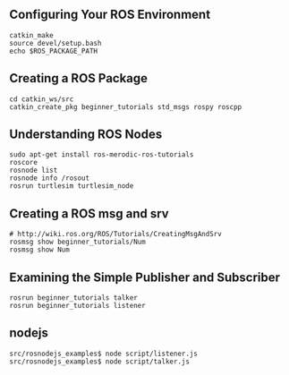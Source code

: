 ## Configuring Your ROS Environment

    catkin_make
    source devel/setup.bash
    echo $ROS_PACKAGE_PATH

## Creating a ROS Package

    cd catkin_ws/src
    catkin_create_pkg beginner_tutorials std_msgs rospy roscpp

## Understanding ROS Nodes

    sudo apt-get install ros-merodic-ros-tutorials
    roscore
    rosnode list
    rosnode info /rosout
    rosrun turtlesim turtlesim_node

## Creating a ROS msg and srv

    # http://wiki.ros.org/ROS/Tutorials/CreatingMsgAndSrv
    rosmsg show beginner_tutorials/Num
    rosmsg show Num

## Examining the Simple Publisher and Subscriber

    rosrun beginner_tutorials talker 
    rosrun beginner_tutorials listener

## nodejs

    src/rosnodejs_examples$ node script/listener.js
    src/rosnodejs_examples$ node script/talker.js
